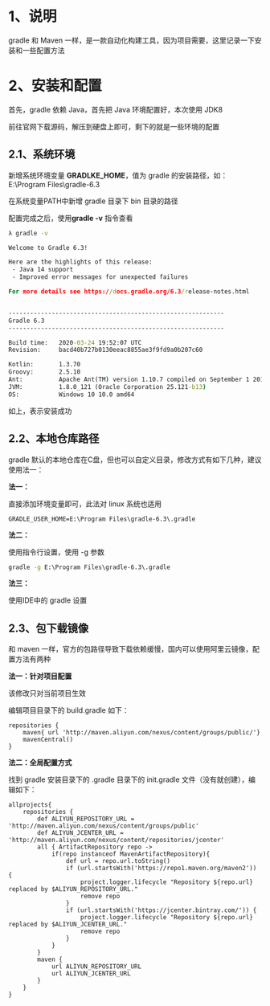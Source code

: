 # 1、说明

gradle 和 Maven 一样，是一款自动化构建工具，因为项目需要，这里记录一下安装和一些配置方法

# 2、安装和配置

首先，gradle 依赖 Java，首先把 Java 环境配置好，本次使用 JDK8

前往官网下载源码，解压到硬盘上即可，剩下的就是一些环境的配置

## 2.1、系统环境

新增系统环境变量 **GRADLKE_HOME**，值为 gradle 的安装路径，如：E:\Program Files\gradle-6.3

在系统变量PATH中新增 gradle 目录下 bin 目录的路径

配置完成之后，使用**gradle -v** 指令查看

```cmd
λ gradle -v

Welcome to Gradle 6.3!

Here are the highlights of this release:
 - Java 14 support
 - Improved error messages for unexpected failures

For more details see https://docs.gradle.org/6.3/release-notes.html


------------------------------------------------------------
Gradle 6.3
------------------------------------------------------------

Build time:   2020-03-24 19:52:07 UTC
Revision:     bacd40b727b0130eeac8855ae3f9fd9a0b207c60

Kotlin:       1.3.70
Groovy:       2.5.10
Ant:          Apache Ant(TM) version 1.10.7 compiled on September 1 2019
JVM:          1.8.0_121 (Oracle Corporation 25.121-b13)
OS:           Windows 10 10.0 amd64
```

如上，表示安装成功

## 2.2、本地仓库路径

gradle 默认的本地仓库在C盘，但也可以自定义目录，修改方式有如下几种，建议使用法一：

**法一：**

直接添加环境变量即可，此法对 linux 系统也适用

```
GRADLE_USER_HOME=E:\Program Files\gradle-6.3\.gradle
```

**法二：**

使用指令行设置，使用 -g 参数

```cmd
gradle -g E:\Program Files\gradle-6.3\.gradle
```

**法三：**

使用IDE中的 gradle 设置

## 2.3、包下载镜像

和 maven 一样，官方的包路径导致下载依赖缓慢，国内可以使用阿里云镜像，配置方法有两种

**法一：针对项目配置**

该修改只对当前项目生效

编辑项目目录下的 build.gradle 如下：

```properties
repositories {
	maven{ url 'http://maven.aliyun.com/nexus/content/groups/public/'}
	mavenCentral()
}
```

**法二：全局配置方式**

找到 gradle 安装目录下的 .gradle 目录下的 init.gradle 文件（没有就创建），编辑如下：

```properties
allprojects{
    repositories {
        def ALIYUN_REPOSITORY_URL = 'http://maven.aliyun.com/nexus/content/groups/public'
        def ALIYUN_JCENTER_URL = 'http://maven.aliyun.com/nexus/content/repositories/jcenter'
        all { ArtifactRepository repo ->
            if(repo instanceof MavenArtifactRepository){
                def url = repo.url.toString()
                if (url.startsWith('https://repo1.maven.org/maven2')) {
                    project.logger.lifecycle "Repository ${repo.url} replaced by $ALIYUN_REPOSITORY_URL."
                    remove repo
                }
                if (url.startsWith('https://jcenter.bintray.com/')) {
                    project.logger.lifecycle "Repository ${repo.url} replaced by $ALIYUN_JCENTER_URL."
                    remove repo
                }
            }
        }
        maven {
            url ALIYUN_REPOSITORY_URL
            url ALIYUN_JCENTER_URL
        }
    }
}
```



